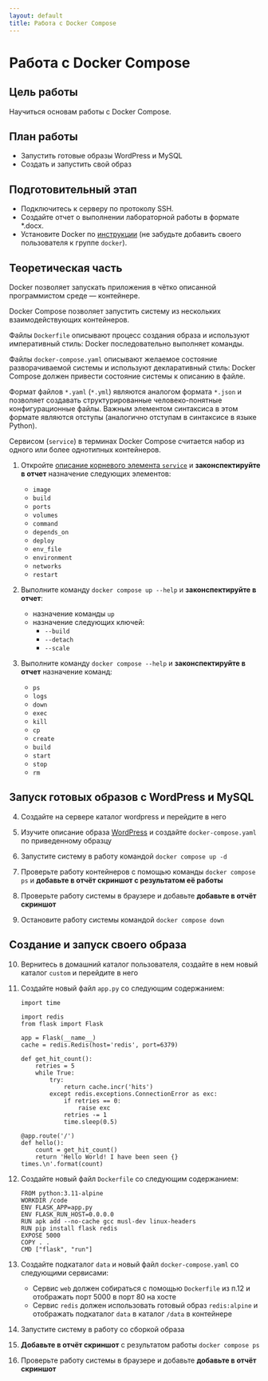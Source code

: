 ```yaml
---
layout: default
title: Работа с Docker Compose
---
```


# Работа с Docker Compose

## Цель работы

Научиться основам работы с Docker Compose.

## План работы

- Запустить готовые образы WordPress и MySQL
- Создать и запустить свой образ

## Подготовительный этап

- Подключитесь к серверу по протоколу SSH.
- Создайте отчет о выполнении лабораторной работы в формате *.docx.
- Установите Docker по [инструкции](https://docs.docker.com/engine/install/ubuntu/#install-using-the-repository) (не забудьте добавить своего пользователя к группе `docker`).

## Теоретическая часть

Docker позволяет запускать приложения в чётко описанной программистом среде — контейнере.

Docker Compose позволяет запустить систему из нескольких взаимодействующих контейнеров.

Файлы `Dockerfile` описывают процесс создания образа и используют императивный стиль: Docker последовательно выполняет команды.

Файлы `docker-compose.yaml` описывают желаемое состояние разворачиваемой системы и используют декларативный стиль: Docker Compose должен привести состояние системы к описанию в файле.

Формат файлов `*.yaml` (`*.yml`) являются аналогом формата `*.json` и позволяет создавать структурированные человеко-понятные конфигурационные файлы. Важным элементом синтаксиса в этом формате являются отступы (аналогично отступам в синтаксисе в языке Python).

Сервисом (`service`) в терминах Docker Compose считается набор из одного или более однотипных контейнеров.

1. Откройте [описание корневого элемента `service`](https://docs.docker.com/compose/compose-file/05-services/) и **законспектируйте в отчет** назначение следующих элементов:

   * `image`
   * `build`
   * `ports`
   * `volumes`
   * `command`
   * `depends_on`
   * `deploy`
   * `env_file`
   * `environment`
   * `networks`
   * `restart`

2. Выполните команду `docker compose up --help` и **законспектируйте в отчет**:

   * назначение команды `up`
   * назначение следующих ключей:
     - `--build`
     - `--detach`
     - `--scale`

3. Выполните команду `docker compose --help` и **законспектируйте в отчет** назначение команд:

   * `ps`
   * `logs`
   * `down`
   * `exec`
   * `kill`
   * `cp`
   * `create`
   * `build`
   * `start`
   * `stop`
   * `rm`

## Запуск готовых образов с WordPress и MySQL

4. Создайте на сервере каталог wordpress и перейдите в него

5. Изучите описание образа [WordPress](https://hub.docker.com/_/wordpress) и создайте `docker-compose.yaml` по приведенному образцу

6. Запустите систему в работу командой `docker compose up -d`

7. Проверьте работу контейнеров с помощью команды `docker compose ps` и **добавьте в отчёт скриншот с результатом её работы**

8. Проверьте работу системы в браузере и добавьте **добавьте в отчёт скриншот**

9. Остановите работу системы командой `docker compose down`

## Создание и запуск своего образа

10. Вернитесь в домашний каталог пользователя, создайте в нем новый каталог `custom` и перейдите в него

11. Создайте новый файл `app.py` со следующим содержанием:

    ```
    import time
    
    import redis
    from flask import Flask
    
    app = Flask(__name__)
    cache = redis.Redis(host='redis', port=6379)
    
    def get_hit_count():
        retries = 5
        while True:
            try:
                return cache.incr('hits')
            except redis.exceptions.ConnectionError as exc:
                if retries == 0:
                    raise exc
                retries -= 1
                time.sleep(0.5)
    
    @app.route('/')
    def hello():
        count = get_hit_count()
        return 'Hello World! I have been seen {} times.\n'.format(count)
    ```

12. Создайте новый файл `Dockerfile` со следующим содержанием:

    ```
    FROM python:3.11-alpine
    WORKDIR /code
    ENV FLASK_APP=app.py
    ENV FLASK_RUN_HOST=0.0.0.0
    RUN apk add --no-cache gcc musl-dev linux-headers
    RUN pip install flask redis
    EXPOSE 5000
    COPY . .
    CMD ["flask", "run"]
    ```

13. Создайте подкаталог `data` и новый файл `docker-compose.yaml` со следующими сервисами:

    * Сервис `web` должен собираться с помощью `Dockerfile` из п.12 и отображать порт 5000 в порт 80 на хосте
    * Сервис `redis` должен использовать готовый образ `redis:alpine` и отображать подкаталог `data` в каталог `/data` в контейнере

14. Запустите систему в работу со сборкой образа

15. **Добавьте в отчёт скриншот** с результатом работы `docker compose ps`

16. Проверьте работу системы в браузере и добавьте **добавьте в отчёт скриншот**

